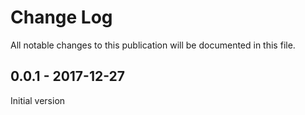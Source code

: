# Change Log

All notable changes to this publication will be documented in this file.

## 0.0.1 - 2017-12-27

Initial version
